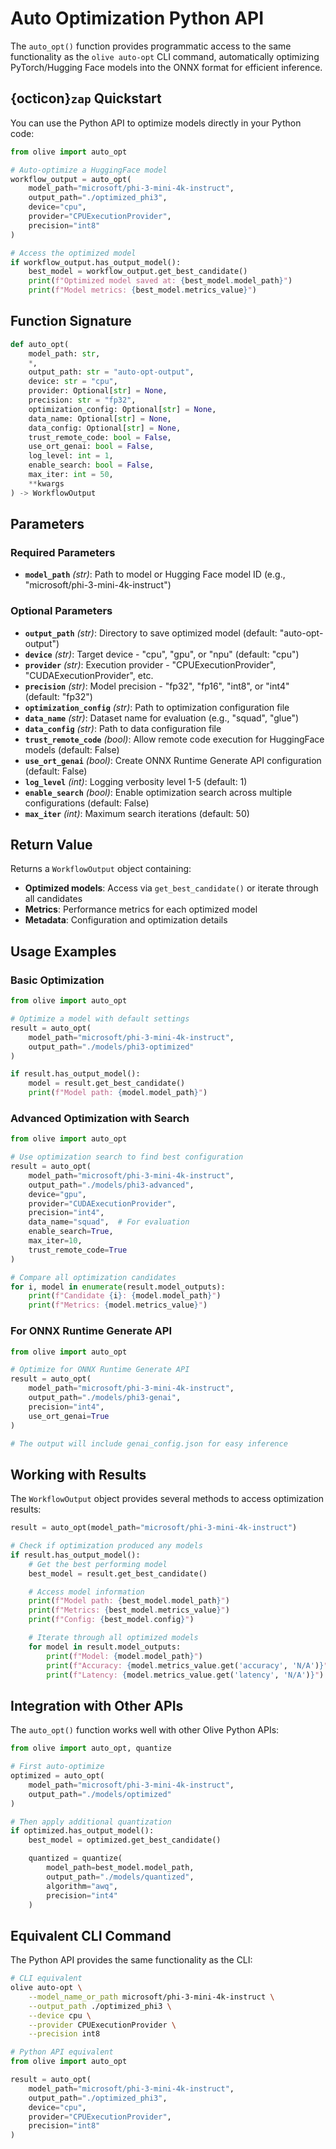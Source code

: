 # Auto Optimization Python API

The `auto_opt()` function provides programmatic access to the same functionality as the `olive auto-opt` CLI command, automatically optimizing PyTorch/Hugging Face models into the ONNX format for efficient inference.

## {octicon}`zap` Quickstart

You can use the Python API to optimize models directly in your Python code:

```python
from olive import auto_opt

# Auto-optimize a HuggingFace model
workflow_output = auto_opt(
    model_path="microsoft/phi-3-mini-4k-instruct",
    output_path="./optimized_phi3",
    device="cpu",
    provider="CPUExecutionProvider",
    precision="int8"
)

# Access the optimized model
if workflow_output.has_output_model():
    best_model = workflow_output.get_best_candidate()
    print(f"Optimized model saved at: {best_model.model_path}")
    print(f"Model metrics: {best_model.metrics_value}")
```

## Function Signature

```python
def auto_opt(
    model_path: str,
    *,
    output_path: str = "auto-opt-output",
    device: str = "cpu",
    provider: Optional[str] = None,
    precision: str = "fp32",
    optimization_config: Optional[str] = None,
    data_name: Optional[str] = None,
    data_config: Optional[str] = None,
    trust_remote_code: bool = False,
    use_ort_genai: bool = False,
    log_level: int = 1,
    enable_search: bool = False,
    max_iter: int = 50,
    **kwargs
) -> WorkflowOutput
```

## Parameters

### Required Parameters
- **`model_path`** *(str)*: Path to model or Hugging Face model ID (e.g., "microsoft/phi-3-mini-4k-instruct")

### Optional Parameters
- **`output_path`** *(str)*: Directory to save optimized model (default: "auto-opt-output")
- **`device`** *(str)*: Target device - "cpu", "gpu", or "npu" (default: "cpu")
- **`provider`** *(str)*: Execution provider - "CPUExecutionProvider", "CUDAExecutionProvider", etc.
- **`precision`** *(str)*: Model precision - "fp32", "fp16", "int8", or "int4" (default: "fp32")
- **`optimization_config`** *(str)*: Path to optimization configuration file
- **`data_name`** *(str)*: Dataset name for evaluation (e.g., "squad", "glue")
- **`data_config`** *(str)*: Path to data configuration file
- **`trust_remote_code`** *(bool)*: Allow remote code execution for HuggingFace models (default: False)
- **`use_ort_genai`** *(bool)*: Create ONNX Runtime Generate API configuration (default: False)
- **`log_level`** *(int)*: Logging verbosity level 1-5 (default: 1)
- **`enable_search`** *(bool)*: Enable optimization search across multiple configurations (default: False)
- **`max_iter`** *(int)*: Maximum search iterations (default: 50)

## Return Value

Returns a `WorkflowOutput` object containing:
- **Optimized models**: Access via `get_best_candidate()` or iterate through all candidates
- **Metrics**: Performance metrics for each optimized model
- **Metadata**: Configuration and optimization details

## Usage Examples

### Basic Optimization

```python
from olive import auto_opt

# Optimize a model with default settings
result = auto_opt(
    model_path="microsoft/phi-3-mini-4k-instruct",
    output_path="./models/phi3-optimized"
)

if result.has_output_model():
    model = result.get_best_candidate()
    print(f"Model path: {model.model_path}")
```

### Advanced Optimization with Search

```python
from olive import auto_opt

# Use optimization search to find best configuration
result = auto_opt(
    model_path="microsoft/phi-3-mini-4k-instruct",
    output_path="./models/phi3-advanced",
    device="gpu",
    provider="CUDAExecutionProvider",
    precision="int4",
    data_name="squad",  # For evaluation
    enable_search=True,
    max_iter=10,
    trust_remote_code=True
)

# Compare all optimization candidates
for i, model in enumerate(result.model_outputs):
    print(f"Candidate {i}: {model.model_path}")
    print(f"Metrics: {model.metrics_value}")
```

### For ONNX Runtime Generate API

```python
from olive import auto_opt

# Optimize for ONNX Runtime Generate API
result = auto_opt(
    model_path="microsoft/phi-3-mini-4k-instruct",
    output_path="./models/phi3-genai",
    precision="int4",
    use_ort_genai=True
)

# The output will include genai_config.json for easy inference
```

## Working with Results

The `WorkflowOutput` object provides several methods to access optimization results:

```python
result = auto_opt(model_path="microsoft/phi-3-mini-4k-instruct")

# Check if optimization produced any models
if result.has_output_model():
    # Get the best performing model
    best_model = result.get_best_candidate()

    # Access model information
    print(f"Model path: {best_model.model_path}")
    print(f"Metrics: {best_model.metrics_value}")
    print(f"Config: {best_model.config}")

    # Iterate through all optimized models
    for model in result.model_outputs:
        print(f"Model: {model.model_path}")
        print(f"Accuracy: {model.metrics_value.get('accuracy', 'N/A')}")
        print(f"Latency: {model.metrics_value.get('latency', 'N/A')}")
```

## Integration with Other APIs

The `auto_opt()` function works well with other Olive Python APIs:

```python
from olive import auto_opt, quantize

# First auto-optimize
optimized = auto_opt(
    model_path="microsoft/phi-3-mini-4k-instruct",
    output_path="./models/optimized"
)

# Then apply additional quantization
if optimized.has_output_model():
    best_model = optimized.get_best_candidate()

    quantized = quantize(
        model_path=best_model.model_path,
        output_path="./models/quantized",
        algorithm="awq",
        precision="int4"
    )
```

## Equivalent CLI Command

The Python API provides the same functionality as the CLI:

```bash
# CLI equivalent
olive auto-opt \
    --model_name_or_path microsoft/phi-3-mini-4k-instruct \
    --output_path ./optimized_phi3 \
    --device cpu \
    --provider CPUExecutionProvider \
    --precision int8
```

```python
# Python API equivalent
from olive import auto_opt

result = auto_opt(
    model_path="microsoft/phi-3-mini-4k-instruct",
    output_path="./optimized_phi3",
    device="cpu",
    provider="CPUExecutionProvider",
    precision="int8"
)
```